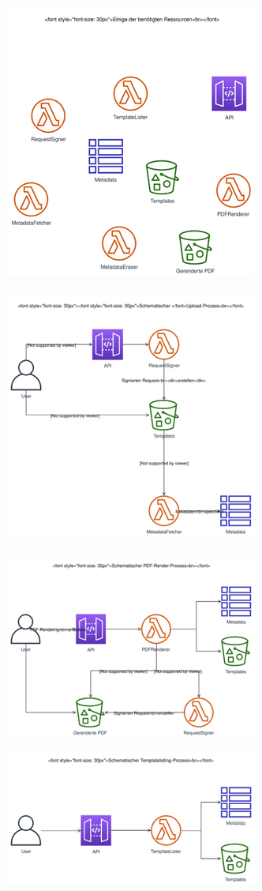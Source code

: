 ![X](PDF-Renderer-Page-1.svg)
---
![X](PDF-Renderer-Page-2.svg)
---
![X](PDF-Renderer-Page-3.svg)
---
![X](PDF-Renderer-Page-4.svg)

